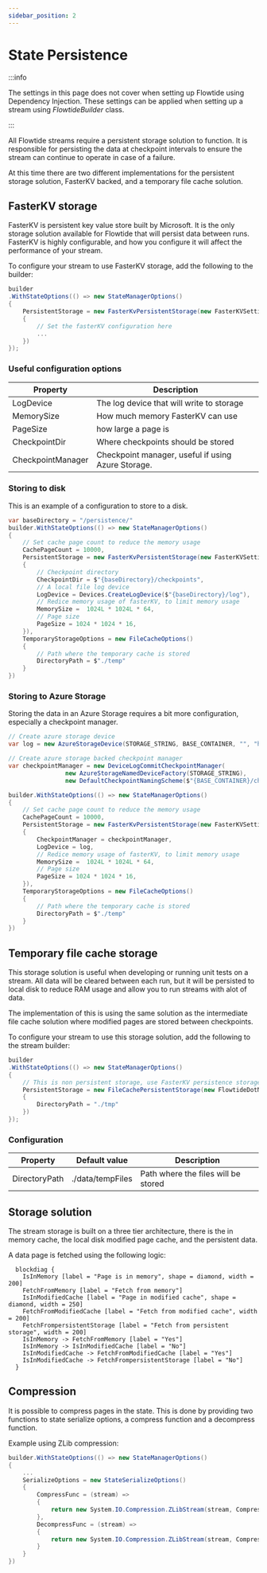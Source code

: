 ```yaml
---
sidebar_position: 2
---
```


# State Persistence

:::info

The settings in this page does not cover when setting up Flowtide using Dependency Injection.
These settings can be applied when setting up a stream using *FlowtideBuilder* class.

:::

All Flowtide streams require a persistent storage solution to function.
It is responsible for persisting the data at checkpoint intervals to ensure the stream can continue to operate in case of a failure.

At this time there are two different implementations for the persistent storage solution, FasterKV backed, and a temporary file cache solution.

## FasterKV storage

FasterKV is persistent key value store built by Microsoft. It is the only storage solution available for Flowtide that will persist data between runs.
FasterKV is highly configurable, and how you configure it will affect the performance of your stream.

To configure your stream to use FasterKV storage, add the following to the builder:

```csharp
builder
.WithStateOptions(() => new StateManagerOptions()
{
    PersistentStorage = new FasterKvPersistentStorage(new FasterKVSettings<long, SpanByte>()
    {
        // Set the fasterKV configuration here
        ...
    })
});
```

### Useful configuration options

| Property          | Description                                           |
| ----------------- | ----------------------------------------------------- |
| LogDevice         | The log device that will write to storage             |
| MemorySize        | How much memory FasterKV can use                      |
| PageSize          | how large a page is                                   |
| CheckpointDir     | Where checkpoints should be stored                    |
| CheckpointManager | Checkpoint manager, useful if using Azure Storage.    |

### Storing to disk

This is an example of a configuration to store to a disk.

```csharp
var baseDirectory = "/persistence/"
builder.WithStateOptions(() => new StateManagerOptions()
{
    // Set cache page count to reduce the memory usage
    CachePageCount = 10000,
    PersistentStorage = new FasterKvPersistentStorage(new FasterKVSettings<long, SpanByte>()
    {
        // Checkpoint directory
        CheckpointDir = $"{baseDirectory}/checkpoints",
        // A local file log device
        LogDevice = Devices.CreateLogDevice($"{baseDirectory}/log"),
        // Redice memory usage of fasterKV, to limit memory usage
        MemorySize =  1024L * 1024L * 64,
        // Page size
        PageSize = 1024 * 1024 * 16,
    }),
    TemporaryStorageOptions = new FileCacheOptions()
    {
        // Path where the temporary cache is stored
        DirectoryPath = $"./temp"
    }
})
```

### Storing to Azure Storage

Storing the data in an Azure Storage requires a bit more configuration, especially a checkpoint manager.

```csharp
// Create azure storage device
var log = new AzureStorageDevice(STORAGE_STRING, BASE_CONTAINER, "", "hlog.log");

// Create azure storage backed checkpoint manager
var checkpointManager = new DeviceLogCommitCheckpointManager(
                new AzureStorageNamedDeviceFactory(STORAGE_STRING),
                new DefaultCheckpointNamingScheme($"{BASE_CONTAINER}/checkpoints/"));

builder.WithStateOptions(() => new StateManagerOptions()
{
    // Set cache page count to reduce the memory usage
    CachePageCount = 10000,
    PersistentStorage = new FasterKvPersistentStorage(new FasterKVSettings<long, SpanByte>()
    {
        CheckpointManager = checkpointManager,
        LogDevice = log,
        // Redice memory usage of fasterKV, to limit memory usage
        MemorySize =  1024L * 1024L * 64,
        // Page size
        PageSize = 1024 * 1024 * 16,
    }),
    TemporaryStorageOptions = new FileCacheOptions()
    {
        // Path where the temporary cache is stored
        DirectoryPath = $"./temp"
    }
})
```

## Temporary file cache storage

This storage solution is useful when developing or running unit tests on a stream.
All data will be cleared between each run, but it will be persisted to local disk to reduce RAM usage and allow you to run streams with alot of data.

The implementation of this is using the same solution as the intermediate file cache solution where modified pages are stored between checkpoints.

To configure your stream to use this storage solution, add the following to the stream builder:

```csharp
builder
.WithStateOptions(() => new StateManagerOptions()
{
    // This is non persistent storage, use FasterKV persistence storage instead if you want persistent storage
    PersistentStorage = new FileCachePersistentStorage(new FlowtideDotNet.Storage.FileCacheOptions()
    {
        DirectoryPath = "./tmp"
    })
});
```

### Configuration

| Property      | Default value         | Description                         | 
| ------------- | --------------------- | ----------------------------------- |
| DirectoryPath | ./data/tempFiles      | Path where the files will be stored |



## Storage solution

The stream storage is built on a three tier architecture, there is the in memory cache, the local disk modified page cache, and the persistent data.

A data page is fetched using the following logic:

```kroki type=blockdiag
  blockdiag {
    IsInMemory [label = "Page is in memory", shape = diamond, width = 200]
    FetchFromMemory [label = "Fetch from memory"]
    IsInModifiedCache [label = "Page in modified cache", shape = diamond, width = 250]
    FetchFromModifiedCache [label = "Fetch from modified cache", width = 200]
    FetchFrompersistentStorage [label = "Fetch from persistent storage", width = 200]
    IsInMemory -> FetchFromMemory [label = "Yes"]
    IsInMemory -> IsInModifiedCache [label = "No"]
    IsInModifiedCache -> FetchFromModifiedCache [label = "Yes"]
    IsInModifiedCache -> FetchFrompersistentStorage [label = "No"]
  }
```

## Compression

It is possible to compress pages in the state.
This is done by providing two functions to state serialize options, a compress function and a decompress function.

Example using ZLib compression:

```csharp
builder.WithStateOptions(() => new StateManagerOptions()
{
    ...
    SerializeOptions = new StateSerializeOptions()
    {
        CompressFunc = (stream) =>
        {
            return new System.IO.Compression.ZLibStream(stream, CompressionMode.Compress);
        },
        DecompressFunc = (stream) =>
        {
            return new System.IO.Compression.ZLibStream(stream, CompressionMode.Decompress);
        }
    }
})
```